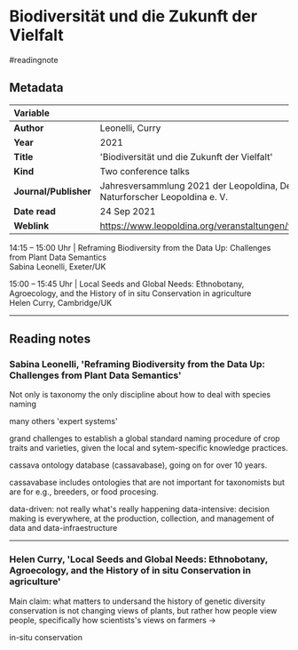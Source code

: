 # Biodiversität und die Zukunft der Vielfalt
#readingnote 


## Metadata

|   Variable     |  |
|:--------------|:-----------|
| **Author**			| Leonelli, Curry     | 
| **Year**				| 	2021		 | 
| **Title**				| 	'Biodiversität und die Zukunft der Vielfalt'		 | 
| **Kind**				| Two conference talks	 | 
| **Journal/Publisher**				| 	Jahresversammlung 2021 der Leopoldina, Deutsche Akademie der Naturforscher Leopoldina e. V.		 | 
| **Date read**				| 	24 Sep 2021	 | 
| **Weblink**				| 	https://www.leopoldina.org/veranstaltungen/veranstaltung/event/2809/		 | 

14:15 – 15:00 Uhr | Reframing Biodiversity from the Data Up: Challenges from Plant Data Semantics  
Sabina Leonelli, Exeter/UK  
  
15:00 – 15:45 Uhr | Local Seeds and Global Needs: Ethnobotany, Agroecology, and the History of in situ Conservation in agriculture  
Helen Curry, Cambridge/UK


---

## Reading notes

### Sabina Leonelli, 'Reframing Biodiversity from the Data Up: Challenges from Plant Data Semantics'
Not only is taxonomy the only discipline about how to deal with species naming

many others 'expert systems'

grand challenges to establish a global standard naming procedure of crop traits and varieties, given the local and sytem-specific knowledge practices.

cassava ontology database (cassavabase), going on for over 10 years.

cassavabase includes ontologies that are not important for taxonomists but are for e.g., breeders, or food procesing. 

data-driven: not really what's really happening
data-intensive: decision making is everywhere, at the production, collection, and management of data and data-infraestructure

---

### Helen Curry, 'Local Seeds and Global Needs: Ethnobotany, Agroecology, and the History of in situ Conservation in agriculture'  
Main claim: what matters to undersand the history of genetic diversity conservation is not changing views of plants, but rather how people view people, specifically how scientists's views on farmers -> 

in-situ conservation
